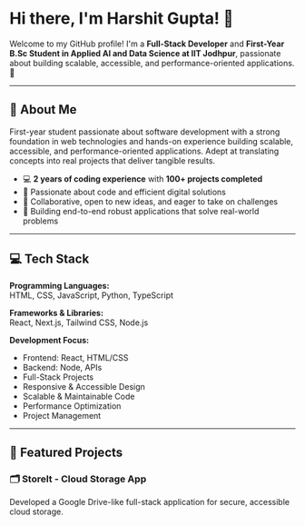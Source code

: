 # Hi there, I'm Harshit Gupta! 👋
Welcome to my GitHub profile! I'm a **Full-Stack Developer** and **First-Year B.Sc Student in Applied AI and Data Science at IIT Jodhpur**, passionate about building scalable, accessible, and performance-oriented applications. 🚀

---

## 🌟 About Me
First-year student passionate about software development with a strong foundation in web technologies and hands-on experience building scalable, accessible, and performance-oriented applications. Adept at translating concepts into real projects that deliver tangible results.

- 💻 **2 years of coding experience** with **100+ projects completed**
- 🚀 Passionate about code and efficient digital solutions
- 🤝 Collaborative, open to new ideas, and eager to take on challenges
- 🎯 Building end-to-end robust applications that solve real-world problems

---

## 💻 Tech Stack
**Programming Languages:**  
HTML, CSS, JavaScript, Python, TypeScript

**Frameworks & Libraries:**  
React, Next.js, Tailwind CSS, Node.js

**Development Focus:**  
- Frontend: React, HTML/CSS
- Backend: Node, APIs
- Full-Stack Projects
- Responsive & Accessible Design
- Scalable & Maintainable Code
- Performance Optimization
- Project Management

---

## 🚀 Featured Projects
### 🗂️ **StoreIt - Cloud Storage App**
Developed a Google Drive-like full-stack application for secure, accessible cloud storage.
